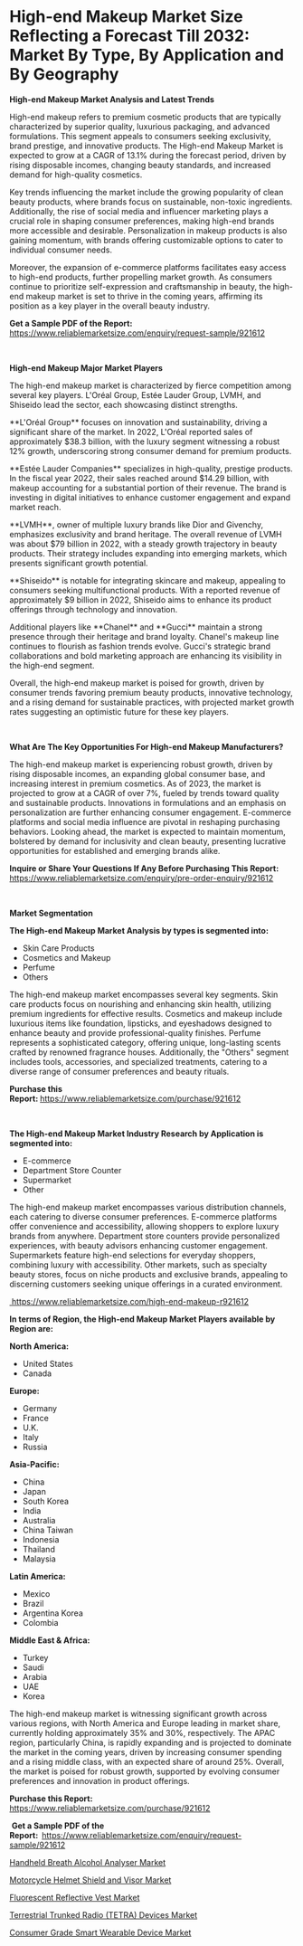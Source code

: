 <p><h1>High-end Makeup Market Size Reflecting a Forecast Till 2032: Market By Type, By Application and By Geography</h1></p><p><strong>High-end Makeup Market Analysis and Latest Trends</strong></p>
<p><p>High-end makeup refers to premium cosmetic products that are typically characterized by superior quality, luxurious packaging, and advanced formulations. This segment appeals to consumers seeking exclusivity, brand prestige, and innovative products. The High-end Makeup Market is expected to grow at a CAGR of 13.1% during the forecast period, driven by rising disposable incomes, changing beauty standards, and increased demand for high-quality cosmetics.</p><p>Key trends influencing the market include the growing popularity of clean beauty products, where brands focus on sustainable, non-toxic ingredients. Additionally, the rise of social media and influencer marketing plays a crucial role in shaping consumer preferences, making high-end brands more accessible and desirable. Personalization in makeup products is also gaining momentum, with brands offering customizable options to cater to individual consumer needs. </p><p>Moreover, the expansion of e-commerce platforms facilitates easy access to high-end products, further propelling market growth. As consumers continue to prioritize self-expression and craftsmanship in beauty, the high-end makeup market is set to thrive in the coming years, affirming its position as a key player in the overall beauty industry.</p></p>
<p><strong>Get a Sample PDF of the Report:&nbsp;</strong> <a href="https://www.reliablemarketsize.com/enquiry/request-sample/921612?utm_campaign=1832&utm_medium=2&utm_source=Github&utm_content=ia&utm_term=05042025&utm_id=high-end-makeup">https://www.reliablemarketsize.com/enquiry/request-sample/921612</a></p>
<p>&nbsp;</p>
<p><strong>High-end Makeup Major Market Players</strong></p>
<p><p>The high-end makeup market is characterized by fierce competition among several key players. L'Oréal Group, Estée Lauder Group, LVMH, and Shiseido lead the sector, each showcasing distinct strengths. </p><p>**L'Oréal Group** focuses on innovation and sustainability, driving a significant share of the market. In 2022, L'Oréal reported sales of approximately $38.3 billion, with the luxury segment witnessing a robust 12% growth, underscoring strong consumer demand for premium products.</p><p>**Estée Lauder Companies** specializes in high-quality, prestige products. In the fiscal year 2022, their sales reached around $14.29 billion, with makeup accounting for a substantial portion of their revenue. The brand is investing in digital initiatives to enhance customer engagement and expand market reach.</p><p>**LVMH**, owner of multiple luxury brands like Dior and Givenchy, emphasizes exclusivity and brand heritage. The overall revenue of LVMH was about $79 billion in 2022, with a steady growth trajectory in beauty products. Their strategy includes expanding into emerging markets, which presents significant growth potential.</p><p>**Shiseido** is notable for integrating skincare and makeup, appealing to consumers seeking multifunctional products. With a reported revenue of approximately $9 billion in 2022, Shiseido aims to enhance its product offerings through technology and innovation.</p><p>Additional players like **Chanel** and **Gucci** maintain a strong presence through their heritage and brand loyalty. Chanel's makeup line continues to flourish as fashion trends evolve. Gucci's strategic brand collaborations and bold marketing approach are enhancing its visibility in the high-end segment.</p><p>Overall, the high-end makeup market is poised for growth, driven by consumer trends favoring premium beauty products, innovative technology, and a rising demand for sustainable practices, with projected market growth rates suggesting an optimistic future for these key players.</p></p>
<p>&nbsp;</p>
<p><strong>What Are The Key Opportunities For High-end Makeup Manufacturers?</strong></p>
<p><p>The high-end makeup market is experiencing robust growth, driven by rising disposable incomes, an expanding global consumer base, and increasing interest in premium cosmetics. As of 2023, the market is projected to grow at a CAGR of over 7%, fueled by trends toward quality and sustainable products. Innovations in formulations and an emphasis on personalization are further enhancing consumer engagement. E-commerce platforms and social media influence are pivotal in reshaping purchasing behaviors. Looking ahead, the market is expected to maintain momentum, bolstered by demand for inclusivity and clean beauty, presenting lucrative opportunities for established and emerging brands alike.</p></p>
<p><strong>Inquire or Share Your Questions If Any Before Purchasing This Report:</strong> <a href="https://www.reliablemarketsize.com/enquiry/pre-order-enquiry/921612?utm_campaign=1832&utm_medium=2&utm_source=Github&utm_content=ia&utm_term=05042025&utm_id=high-end-makeup">https://www.reliablemarketsize.com/enquiry/pre-order-enquiry/921612</a></p>
<p>&nbsp;</p>
<p><strong>Market Segmentation</strong></p>
<p><strong>The High-end Makeup Market Analysis by types is segmented into:</strong></p>
<p><ul><li>Skin Care Products</li><li>Cosmetics and Makeup</li><li>Perfume</li><li>Others</li></ul></p>
<p><p>The high-end makeup market encompasses several key segments. Skin care products focus on nourishing and enhancing skin health, utilizing premium ingredients for effective results. Cosmetics and makeup include luxurious items like foundation, lipsticks, and eyeshadows designed to enhance beauty and provide professional-quality finishes. Perfume represents a sophisticated category, offering unique, long-lasting scents crafted by renowned fragrance houses. Additionally, the "Others" segment includes tools, accessories, and specialized treatments, catering to a diverse range of consumer preferences and beauty rituals.</p></p>
<p><strong>Purchase this Report:&nbsp;</strong><a href="https://www.reliablemarketsize.com/purchase/921612?utm_campaign=1832&utm_medium=2&utm_source=Github&utm_content=ia&utm_term=05042025&utm_id=high-end-makeup">https://www.reliablemarketsize.com/purchase/921612</a></p>
<p>&nbsp;</p>
<p><strong>The High-end Makeup Market Industry Research by Application is segmented into:</strong></p>
<p><ul><li>E-commerce</li><li>Department Store Counter</li><li>Supermarket</li><li>Other</li></ul></p>
<p><p>The high-end makeup market encompasses various distribution channels, each catering to diverse consumer preferences. E-commerce platforms offer convenience and accessibility, allowing shoppers to explore luxury brands from anywhere. Department store counters provide personalized experiences, with beauty advisors enhancing customer engagement. Supermarkets feature high-end selections for everyday shoppers, combining luxury with accessibility. Other markets, such as specialty beauty stores, focus on niche products and exclusive brands, appealing to discerning customers seeking unique offerings in a curated environment.</p></p>
<p><a href="https://www.reliablemarketsize.com/high-end-makeup-r921612?utm_campaign=1832&utm_medium=2&utm_source=Github&utm_content=ia&utm_term=05042025&utm_id=high-end-makeup">&nbsp;https://www.reliablemarketsize.com/high-end-makeup-r921612</a></p>
<p><strong>In terms of Region, the High-end Makeup Market Players available by Region are:</strong></p>
<p>
    <p> <strong> North America: </strong>
        <ul>
            <li>United States</li>
            <li>Canada</li>
        </ul>
        </p> 
    <p> <strong> Europe: </strong>
        <ul>
            <li>Germany</li>
            <li>France</li>
            <li>U.K.</li>
            <li>Italy</li>
            <li>Russia</li>
        </ul>
        </p> 
    <p> <strong> Asia-Pacific: </strong>
        <ul>
            <li>China</li>
            <li>Japan</li>
            <li>South Korea</li>
            <li>India</li>
            <li>Australia</li>
            <li>China Taiwan</li>
            <li>Indonesia</li>
            <li>Thailand</li>
            <li>Malaysia</li>
        </ul>
        </p> 
    <p> <strong> Latin America: </strong>
        <ul>
            <li>Mexico</li>
            <li>Brazil</li>
            <li>Argentina Korea</li>
            <li>Colombia</li>
        </ul>
        </p> 
    <p> <strong> Middle East & Africa: </strong>
        <ul>
            <li>Turkey</li>
            <li>Saudi</li>
            <li>Arabia</li>
            <li>UAE</li>
            <li>Korea</li>
        </ul>
    </p>
    </p>
<p><p>The high-end makeup market is witnessing significant growth across various regions, with North America and Europe leading in market share, currently holding approximately 35% and 30%, respectively. The APAC region, particularly China, is rapidly expanding and is projected to dominate the market in the coming years, driven by increasing consumer spending and a rising middle class, with an expected share of around 25%. Overall, the market is poised for robust growth, supported by evolving consumer preferences and innovation in product offerings.</p></p>
<p><strong>Purchase this Report: </strong><a href="https://www.reliablemarketsize.com/purchase/921612?utm_campaign=1832&utm_medium=2&utm_source=Github&utm_content=ia&utm_term=05042025&utm_id=high-end-makeup">https://www.reliablemarketsize.com/purchase/921612</a></p>
<p>&nbsp;<strong>Get a Sample PDF of the Report:&nbsp;&nbsp;</strong><a href="https://www.reliablemarketsize.com/enquiry/request-sample/921612?utm_campaign=1832&utm_medium=2&utm_source=Github&utm_content=ia&utm_term=05042025&utm_id=high-end-makeup">https://www.reliablemarketsize.com/enquiry/request-sample/921612</a></p>
<p><strong></strong></p>
<p><p><a href="https://github.com/nsmifidget3/Market-Research-Report-List-1/blob/main/handheld-breath-alcohol-analyser-market.md?utm_campaign=1832&utm_medium=2&utm_source=Github&utm_content=ia&utm_term=05042025&utm_id=high-end-makeup">Handheld Breath Alcohol Analyser Market</a></p><p><a href="https://github.com/motosyuliq/Market-Research-Report-List-1/blob/main/motorcycle-helmet-shield-and-visor-market.md?utm_campaign=1832&utm_medium=2&utm_source=Github&utm_content=ia&utm_term=05042025&utm_id=high-end-makeup">Motorcycle Helmet Shield and Visor Market</a></p><p><a href="https://github.com/orlinvisonju/Market-Research-Report-List-1/blob/main/fluorescent-reflective-vest-market.md?utm_campaign=1832&utm_medium=2&utm_source=Github&utm_content=ia&utm_term=05042025&utm_id=high-end-makeup">Fluorescent Reflective Vest Market</a></p><p><a href="https://github.com/lotoahshaiek/Market-Research-Report-List-1/blob/main/terrestrial-trunked-radio-tetra-devices-market.md?utm_campaign=1832&utm_medium=2&utm_source=Github&utm_content=ia&utm_term=05042025&utm_id=high-end-makeup">Terrestrial Trunked Radio (TETRA) Devices Market</a></p><p><a href="https://github.com/wiltsdeenyuw/Market-Research-Report-List-1/blob/main/consumer-grade-smart-wearable-device-market.md?utm_campaign=1832&utm_medium=2&utm_source=Github&utm_content=ia&utm_term=05042025&utm_id=high-end-makeup">Consumer Grade Smart Wearable Device Market</a></p></p>